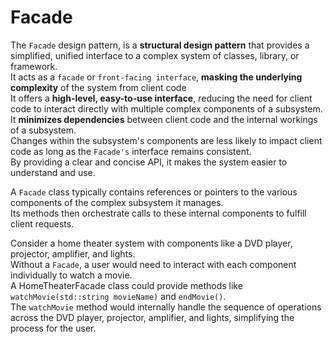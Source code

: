 Facade
======
  
The `Facade` design pattern, is a **structural design pattern** that provides a simplified, unified interface to a complex system of classes, library, or framework.  
It acts as a `facade` or `front-facing interface`, **masking the underlying complexity** of the system from client code  
It offers a **high-level, easy-to-use interface**, reducing the need for client code to interact directly with multiple complex components of a subsystem.  
It **minimizes dependencies** between client code and the internal workings of a subsystem.  
Changes within the subsystem's components are less likely to impact client code as long as the `Facade's` interface remains consistent.  
By providing a clear and concise API, it makes the system easier to understand and use.  
  
A `Facade` class typically contains references or pointers to the various components of the complex subsystem it manages.  
Its methods then orchestrate calls to these internal components to fulfill client requests.  
  
Consider a home theater system with components like a DVD player, projector, amplifier, and lights.  
Without a `Facade`, a user would need to interact with each component individually to watch a movie.  
A HomeTheaterFacade class could provide methods like `watchMovie(std::string movieName)` and `endMovie()`.  
The `watchMovie` method would internally handle the sequence of operations across the DVD player, projector, amplifier, and lights, simplifying the process for the user.  